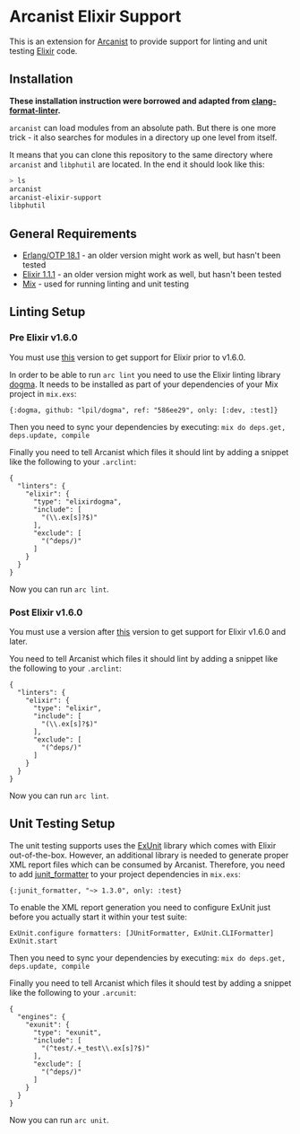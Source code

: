 # Arcanist Elixir Support

This is an extension for [Arcanist](https://phacility.com/phabricator/arcanist)
to provide support for linting and unit testing [Elixir](http://elixir-lang.org) code.

## Installation

**These installation instruction were borrowed and adapted from
[clang-format-linter](https://github.com/vhbit/clang-format-linter).**

`arcanist` can load modules from an absolute path. But there is one
more trick - it also searches for modules in a directory up one level
from itself.

It means that you can clone this repository to the same directory
where `arcanist` and `libphutil` are located. In the end it should
look like this:

```sh
> ls
arcanist
arcanist-elixir-support
libphutil
```

## General Requirements

- [Erlang/OTP 18.1](http://www.erlang.org/download.html) - an older version might work as well, but hasn't been tested
- [Elixir 1.1.1](https://github.com/elixir-lang/elixir/releases) - an older version might work as well, but hasn't been tested
- [Mix](http://elixir-lang.org/docs/stable/mix/Mix.html) - used for running linting and unit testing

## Linting Setup 

### Pre Elixir v1.6.0

You must use
[this](https://github.com/tolbrino/arcanist-elixir-support/commit/476c1069f9cb20c9b154eed5c6a9b831e099a856)
version to get support for Elixir prior to v1.6.0.

In order to be able to run `arc lint` you need to use the Elixir linting
library [dogma](https://github.com/lpil/dogma). It needs to be installed as
part of your dependencies of your Mix project in `mix.exs`:

```
{:dogma, github: "lpil/dogma", ref: "586ee29", only: [:dev, :test]}
```

Then you need to sync your dependencies by executing: `mix do deps.get, deps.update, compile`

Finally you need to tell Arcanist which files it should lint by adding a snippet like the following to your `.arclint`:

```
{
  "linters": {
    "elixir": {
      "type": "elixirdogma",
      "include": [
        "(\\.ex[s]?$)"
      ],
      "exclude": [
        "(^deps/)"
      ]
    }
  }
}
```

Now you can run `arc lint`.

### Post Elixir v1.6.0

You must use a version after
[this](https://github.com/tolbrino/arcanist-elixir-support/commit/476c1069f9cb20c9b154eed5c6a9b831e099a856)
version to get support for Elixir v1.6.0 and later.

You need to tell Arcanist which files it should lint by adding a snippet like the following to your `.arclint`:

```
{
  "linters": {
    "elixir": {
      "type": "elixir",
      "include": [
        "(\\.ex[s]?$)"
      ],
      "exclude": [
        "(^deps/)"
      ]
    }
  }
}
```

Now you can run `arc lint`.

## Unit Testing Setup

The unit testing supports uses the
[ExUnit](http://elixir-lang.org/docs/stable/ex_unit/ExUnit.html) library which
comes with Elixir out-of-the-box. However, an additional library is needed to
generate proper XML report files which can be consumed by Arcanist. Therefore,
you need to add
[junit_formatter](https://github.com/victorolinasc/junit-formatter) to your
project dependencies in `mix.exs`:

```
{:junit_formatter, "~> 1.3.0", only: :test}
```

To enable the XML report generation you need to configure ExUnit just before you actually start it within your test suite:

```
ExUnit.configure formatters: [JUnitFormatter, ExUnit.CLIFormatter]
ExUnit.start
```

Then you need to sync your dependencies by executing: `mix do deps.get, deps.update, compile`

Finally you need to tell Arcanist which files it should test by adding a snippet like the following to your `.arcunit`:

```
{
  "engines": {
    "exunit": {
      "type": "exunit",
      "include": [
        "(^test/.+_test\\.ex[s]?$)"
      ],
      "exclude": [
        "(^deps/)"
      ]
    }
  }
}
```

Now you can run `arc unit`.
